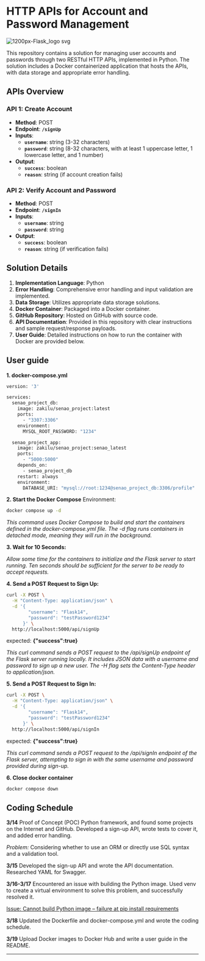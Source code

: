 # HTTP APIs for Account and Password Management
![1200px-Flask_logo svg](https://github.com/marvelshan/HTTP-APIs/assets/140870617/54136f84-4e43-4afe-b4ac-792378cf69dc)

This repository contains a solution for managing user accounts and passwords through two RESTful HTTP APIs, implemented in Python. The solution includes a Docker containerized application that hosts the APIs, with data storage and appropriate error handling.

## **APIs Overview**

### **API 1: Create Account**

- **Method**: POST
- **Endpoint**: **`/signUp`**
- **Inputs**:
  - **`username`**: string (3-32 characters)
  - **`password`**: string (8-32 characters, with at least 1 uppercase letter, 1 lowercase letter, and 1 number)
- **Output**:
  - **`success`**: boolean
  - **`reason`**: string (if account creation fails)

### **API 2: Verify Account and Password**

- **Method**: POST
- **Endpoint**: **`/signIn`**
- **Inputs**:
  - **`username`**: string
  - **`password`**: string
- **Output**:
  - **`success`**: boolean
  - **`reason`**: string (if verification fails)

## **Solution Details**

1. **Implementation Language**: Python
2. **Error Handling**: Comprehensive error handling and input validation are implemented.
3. **Data Storage**: Utilizes appropriate data storage solutions.
4. **Docker Container**: Packaged into a Docker container.
5. **GitHub Repository**: Hosted on GitHub with source code.
6. **API Documentation**: Provided in this repository with clear instructions and sample request/response payloads.
7. **User Guide**: Detailed instructions on how to run the container with Docker are provided below.

## User guide

**1. docker-compose.yml**

```dockerfile
version: '3'

services:
  senao_project_db:
    image: zakilu/senao_project:latest
    ports:
      - "3307:3306"
    environment:
      MYSQL_ROOT_PASSWORD: "1234"

  senao_project_app:
    image: zakilu/senao_project:senao_latest
    ports:
      - "5000:5000"
    depends_on:
      - senao_project_db
    restart: always
    environment:
      DATABASE_URI: "mysql://root:1234@senao_project_db:3306/profile"
```

**2. Start the Docker Compose** Environment:

```bash
docker compose up -d
```

_This command uses Docker Compose to build and start the containers defined in the docker-compose.yml file. The -d flag runs containers in detached mode, meaning they will run in the background._

**3. Wait for 10 Seconds:**

_Allow some time for the containers to initialize and the Flask server to start running. Ten seconds should be sufficient for the server to be ready to accept requests._

**4. Send a POST Request to Sign Up:**

```bash
curl -X POST \
  -H "Content-Type: application/json" \
  -d '{
        "username": "Flask14",
        "password": "testPassword1234"
      }' \
  http://localhost:5000/api/signUp
```

expected:
**{"success":true}**

_This curl command sends a POST request to the /api/signUp endpoint of the Flask server running locally. It includes JSON data with a username and password to sign up a new user. The -H flag sets the Content-Type header to application/json._

**5. Send a POST Request to Sign In:**

```bash
curl -X POST \
  -H "Content-Type: application/json" \
  -d '{
        "username": "Flask14",
        "password": "testPassword1234"
      }' \
  http://localhost:5000/api/signIn
```

expected:
**{"success":true}**

_This curl command sends a POST request to the /api/signIn endpoint of the Flask server, attempting to sign in with the same username and password provided during sign-up._

**6. Close docker container**

```bash
docker compose down
```

## Coding Schedule

**3/14** Proof of Concept (POC) Python framework, and found some projects on the Internet and GitHub. Developed a sign-up API, wrote tests to cover it, and added error handling.

_Problem:_ Considering whether to use an ORM or directly use SQL syntax and a validation tool.

**3/15** Developed the sign-up API and wrote the API documentation. Researched YAML for Swagger.

**3/16-3/17** Encountered an issue with building the Python image. Used venv to create a virtual environment to solve this problem, and successfully resolved it.

[Issue: Cannot build Python image – failure at pip install requirements](https://stackoverflow.com/questions/70942357/cannot-build-python-image-failure-at-pip-install-requirements)

**3/18** Updated the Dockerfile and docker-compose.yml and wrote the coding schedule.

**3/19**
Upload Docker images to Docker Hub and write a user guide in the README.

---

